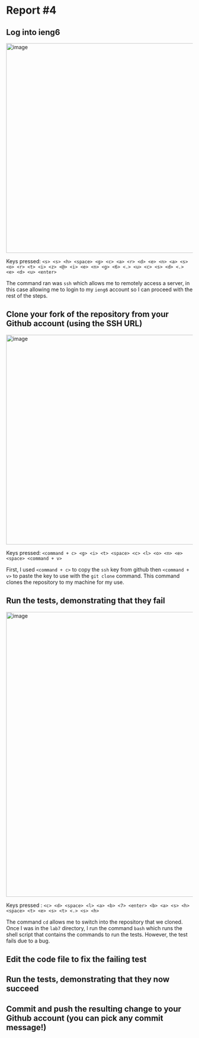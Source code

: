 # Report #4
## Log into ieng6
<img width="566" alt="image" src="https://github.com/gcardenasortiz/cse15l-lab-reports-WI24/assets/156359594/2418aab5-dcf0-4532-b1c0-605fab795ae6">

Keys pressed: `<s> <s> <h> <space> <g> <c> <a> <r> <d> <e> <n> <a> <s> <o> <r> <t> <i> <z> <@> <i> <e> <n> <g> <6> <.> <u> <c> <s> <d> <.> <e> <d> <u> <enter>`

The command ran was `ssh` which allows me to remotely access a server, in this case allowing me to login to my `ieng6` account so I can proceed with the rest of the steps.

## Clone your fork of the repository from your Github account (using the SSH URL)
<img width="566" alt="image" src="https://github.com/gcardenasortiz/cse15l-lab-reports-WI24/assets/156359594/3e0565de-94c0-4e11-9db1-b0f73f28c5f6">

Keys pressed:  `<command + c> <g> <i> <t> <space> <c> <l> <o> <n> <e> <space> <command + v>`

First, I used `<command + c>` to copy the `ssh` key from github then `<command + v>` to paste the key to use with the `git clone` command. This command clones the repository to my machine for my use.

## Run the tests, demonstrating that they fail
<img width="769" alt="image" src="https://github.com/gcardenasortiz/cse15l-lab-reports-WI24/assets/156359594/118bf5e8-6478-4c88-8cf4-b866ffe4c93f">

Keys pressed : `<c> <d> <space> <l> <a> <b> <7> <enter> <b> <a> <s> <h> <space> <t> <e> <s> <t> <.> <s> <h>`

The command `cd` allows me to switch into the repository that we cloned. Once I was in the `lab7` directory, I run the command `bash` which runs the shell script that contains the commands to run the tests. However, the test fails due to a bug.


## Edit the code file to fix the failing test



## Run the tests, demonstrating that they now succeed



## Commit and push the resulting change to your Github account (you can pick any commit message!)


